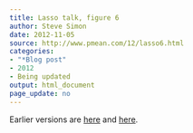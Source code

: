 ```yaml
---
title: Lasso talk, figure 6
author: Steve Simon
date: 2012-11-05
source: http://www.pmean.com/12/lasso6.html
categories:
- "*Blog post"
- 2012
- Being updated
output: html_document
page_update: no
---
```


Earlier versions are [here][sim1] and [here][sim2].
 
[sim1]: http://www.pmean.com/12/lasso6.html
[sim2]: http://new.pmean.com/kumc-talk-lasso6/
